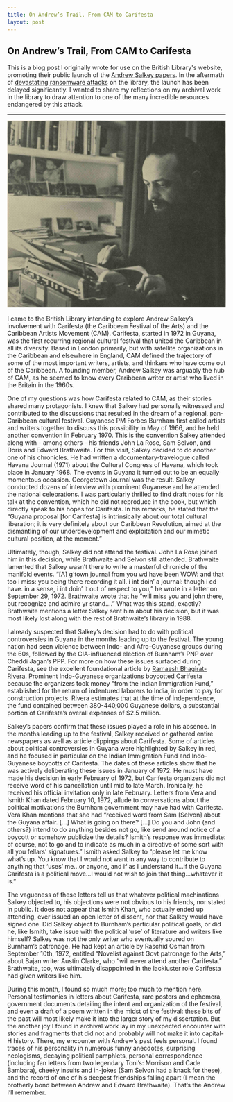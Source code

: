 ```yaml
---
title: On Andrew’s Trail, From CAM to Carifesta
layout: post
---
```

## On Andrew’s Trail, From CAM to Carifesta

This is a blog post I originally wrote for use on the British Library's website, promoting their public launch of the [Andrew Salkey papers](https://blogs.bl.uk/english-and-drama/2019/10/andrew-salkey-a-man-of-many-hats.html). In the aftermath of [devastating ransomware attacks](https://blogs.bl.uk/living-knowledge/2023/12/knowledge-under-attack.html) on the library, the launch has been delayed significantly. I wanted to share my reflections on my archival work in the library to draw attention to one of the many incredible resources endangered by this attack.

---

![Image of Andrew Salkey at his typewriter. Image taken from the book jacket of The Late Emancipation of Jerry Stover, Salkey's 1968 novel.](https://raw.githubusercontent.com/rjkooiker/rjkooiker.github.io/master/assets/salkey-typewriter.jpg "Andrew Salkey")

I came to the British Library intending to explore Andrew Salkey’s involvement with Carifesta (the Caribbean Festival of the Arts) and the Caribbean Artists Movement (CAM). Carifesta, started in 1972 in Guyana, was the first recurring regional cultural festival that united the Caribbean in all its diversity. Based in London primarily, but with satellite organizations in the Caribbean and elsewhere in England, CAM defined the trajectory of some of the most important writers, artists, and thinkers who have come out of the Caribbean. A founding member, Andrew Salkey was arguably the hub of CAM, as he seemed to know every Caribbean writer or artist who lived in the Britain in the 1960s.

One of my questions was how Carifesta related to CAM, as their stories shared many protagonists. I knew that Salkey had personally witnessed and contributed to the discussions that resulted in the dream of a regional, pan-Caribbean cultural festival. Guyanese PM Forbes Burnham first called artists and writers together to discuss this possibility in May of 1966, and he held another convention in February 1970. This is the convention Salkey attended along with - among others - his friends John La Rose, Sam Selvon, and Doris and Edward Brathwaite. For this visit, Salkey decided to do another one of his chronicles. He had written a documentary-travelogue called Havana Journal (1971) about the Cultural Congress of Havana, which took place in January 1968. The events in Guyana it turned out to be an equally momentous occasion. Georgetown Journal was the result. Salkey conducted dozens of interview with prominent Guyanese and he attended the national celebrations. I was particularly thrilled to find draft notes for his talk at the convention, which he did not reproduce in the book, but which directly speak to his hopes for Carifesta. In his remarks, he stated that the “Guyana proposal [for Carifesta] is intrinsically about our total cultural liberation; it is very definitely about our Caribbean Revolution, aimed at the dismantling of our underdevelopment and exploitation and our mimetic cultural position, at the moment.”

Ultimately, though, Salkey did not attend the festival. John La Rose joined him in this decision, while Brathwaite and Selvon still attended. Brathwaite lamented that Salkey wasn’t there to write a masterful chronicle of the manifold events. “[A] g’town journal from you wd have been WOW: and that too i miss: you being there recording it all. i int doin’ a journal: though i cd have. in a sense, i int doin’ it out of respect to you,” he wrote in a letter on September 29, 1972. Brathwaite wrote that he “will miss you and john there, but recognize and admire yr stand….” What was this stand, exactly? Brathwaite mentions a letter Salkey sent him about his decision, but it was most likely lost along with the rest of Brathwaite’s library in 1988.

I already suspected that Salkey’s decision had to do with political controversies in Guyana in the months leading up to the festival. The young nation had seen violence between Indo- and Afro-Guyanese groups during the 60s, followed by the CIA-influenced election of Burnham’s PNP over Cheddi Jagan’s PPP. For more on how these issues surfaced during Carifesta, see the excellent foundational article by [Ramaesh Bhagirat-Rivera](https://doi.org/10.1080/1369801X.2018.1487798). Prominent Indo-Guyanese organizations boycotted Carifesta because the organizers took money “from the Indian Immigration Fund,” established for the return of indentured laborers to India, in order to pay for construction projects. Rivera estimates that at the time of independence, the fund contained between 380-440,000 Guyanese dollars, a substantial portion of Carifesta’s overall expenses of $2.5 million.

Salkey’s papers confirm that these issues played a role in his absence. In the months leading up to the festival, Salkey received or gathered entire newspapers as well as article clippings about Carifesta. Some of articles about political controversies in Guyana were highlighted by Salkey in red, and he focused in particular on the Indian Immigration Fund and Indo-Guyanese boycotts of Carifesta. The dates of these articles show that he was actively deliberating these issues in January of 1972. He must have made his decision in early February of 1972, but Carifesta organizers did not receive word of his cancellation until mid to late March. Ironically, he received his official invitation only in late February. Letters from Vera and Ismith Khan dated February 10, 1972, allude to conversations about the political motivations the Burnham government may have had with Carifesta. Vera Khan mentions that she had “received word from Sam [Selvon] about the Guyana affair. […] What is going on there? […] Do you and John (and others?) intend to do anything besides not go, like send around notice of a boycott or somehow publicize the details? Ismith’s response was immediate: of course, not to go and to indicate as much in a directive of some sort with all you fellars’ signatures.” Ismith asked Salkey to “please let me know what’s up. You know that I would not want in any way to contribute to anything that ‘uses’ me…or anyone, and if as I understand it…if the Guyana Carifesta is a political move…I would not wish to join that thing…whatever it is.”

The vagueness of these letters tell us that whatever political machinations Salkey objected to, his objections were not obvious to his friends, nor stated in public. It does not appear that Ismith Khan, who actually ended up attending, ever issued an open letter of dissent, nor that Salkey would have signed one. Did Salkey object to Burnham’s particular political goals, or did he, like Ismith, take issue with the political ‘use’ of literature and writers like himself? Salkey was not the only writer who eventually soured on Burnham’s patronage. He had kept an article by Raschid Osman from September 10th, 1972, entitled “Novelist against Govt patronage fo the Arts,” about Bajan writer Austin Clarke, who “will never attend another Carifesta.” Brathwaite, too, was ultimately disappointed in the lackluster role Carifesta had given writers like him.

During this month, I found so much more; too much to mention here. Personal testimonies in letters about Carifesta, rare posters and ephemera, government documents detailing the intent and organization of the festival, and even a draft of a poem written in the midst of the festival: these bits of the past will most likely make it into the larger story of my dissertation. But the another joy I found in archival work lay in my unexpected encounter with stories and fragments that did not and probably will not make it into capital-H history. There, my encounter with Andrew’s past feels personal. I found traces of his personality in numerous funny anecdotes, surprising neologisms, decaying political pamphlets, personal correspondence (including fan letters from two legendary Toni’s: Morrison and Cade Bambara), cheeky insults and in-jokes (Sam Selvon had a knack for these), and the record of one of his deepest friendships falling apart (I mean the brotherly bond between Andrew and Edward Brathwaite). That’s the Andrew I’ll remember.